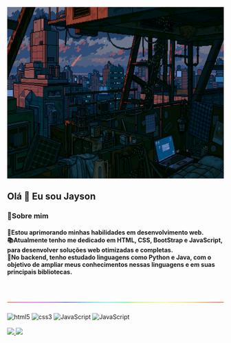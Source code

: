 <img align="center" alt="Imagem estilo Fallout pixelada" width="1000px" height="400px" src="https://github.com/jaysonstn/jaysonstn/blob/main/fallout.gif" />

## Olá 🙏 Eu sou Jayson


<h3 align="left"> 
     💫Sobre mim
</h3>


 <h4 align="left"> 
    🌱Estou aprimorando minhas habilidades em desenvolvimento web.<br>
    📚Atualmente tenho me dedicado em HTML, CSS, BootStrap e JavaScript,
    para desenvolver soluções web otimizadas e completas.<br>
    🎯No backend, tenho estudado linguagens como Python e Java, com o objetivo
    de ampliar meus conhecimentos nessas linguagens e em suas principais bibliotecas.<br>
 </h4><br><br>




<img align="center" alt="Linha" src="https://raw.githubusercontent.com/jaysonstn/jaysonstn/refs/heads/main/linha.gif" />
<div style="display: inline_block"><br/>
    <img align="center" alt="html5" width="100px" height="25px" src="https://img.shields.io/badge/HTML5-E34F26?style=for-the-badge&logo=html5&logoColor=white" />
<img align="center" alt="css3" width="100px" height="25px" src="https://img.shields.io/badge/CSS3-1572B6?style=for-the-badge&logo=css3&logoColor=white" />
<img align="center" alt="JavaScript" width="100px" height="25px" src="https://img.shields.io/badge/Bootstrap-563D7C?style=for-the-badge&logo=bootstrap&logoColor=white" />    
<img align="center" alt="JavaScript" width="100px" height="25px" src="https://img.shields.io/badge/JavaScript-F7DF1E?style=for-the-badge&logo=javascript&logoColor=black" />
    
</div><br/>

<div>
<a href="https://github.com/jaysonstn">
<img loading="lazy" height="180em" src="https://github-readme-stats.vercel.app/api/top-langs/?username=jaysonstn&layout=compact&langs_count=7&theme=dracula"/>
<img loading="lazy" height="180em" src="https://github-readme-stats.vercel.app/api?username=jaysonstn&show_icons=true&theme=dracula&include_all_commits=true&count_private=true"/>
</div>



